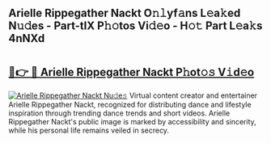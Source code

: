 ## Arielle Rippegather Nackt O𝚗𝚕yf𝚊ns L𝚎a𝚔ed N𝚞𝚍es - Part-tIX P𝚑𝚘tos Vi𝚍𝚎o - H𝚘𝚝 Part L𝚎a𝚔s 4nNXd

# <h2><a href="http://kf96ap.oniu.top/?m=Arielle+Rippegather+Nackt">🔗👉 🔴 Arielle Rippegather Nackt P𝚑ot𝚘𝚜 V𝚒d𝚎o</a></h2>

[![Arielle Rippegather Nackt Nu𝚍e𝚜](https://i.imgur.com/0qMVB7G.gif)](http://kf96ap.oniu.top/?m=Arielle+Rippegather+Nackt)
Virtual content creator and entertainer Arielle Rippegather Nackt, recognized for distributing dance and lifestyle inspiration through trending dance trends and short videos. Arielle Rippegather Nackt's public image is marked by accessibility and sincerity, while his personal life remains veiled in secrecy.  
